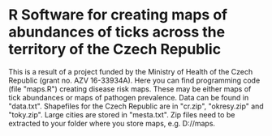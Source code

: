 # R Software for creating maps of abundances of ticks across the territory of the Czech Republic
This is a result of a project funded by the Ministry of Health of the Czech Republic (grant no. AZV 16-33934A). Here you can find programming code (file "maps.R") creating disease risk maps. These may be either maps of tick abundances or maps of pathogen prevalence. Data can be found in "data.txt". Shapefiles for the Czech Republic are in "cr.zip", "okresy.zip" and "toky.zip". Large cities are stored in "mesta.txt". Zip files need to be extracted to your folder where you store maps, e.g. D://maps.
